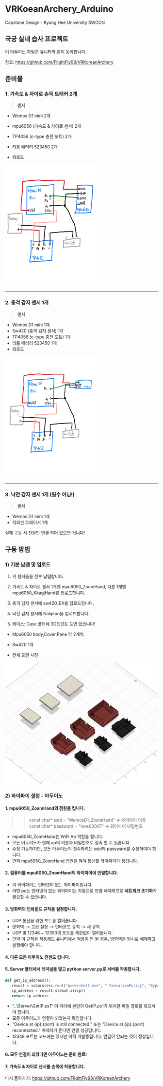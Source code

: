 # VRKoeanArchery_Arduino
Capstone Design - Kyung Hee University SWCON

## 국궁 실내 습사 프로젝트

이 아두이노 파일은 유니티와 같이 동작합니다.

참조: https://github.com/FlightFly98/VRKoreanArchery

## 준비물

### 1. 가속도 & 자이로 손목 트래커 2개

 > **센서**
 - Wemos D1 mini 2개
 - mpu6050 (가속도 & 자이로 센서) 2개
 - TP4056 (c-type 충전 포트) 2개
 - 리튬 배터리 523450 2개

 - 회로도<br>
<img src="./Image/mpu6050.JPG" width = 300 height = 400>

***

### 2. 충격 감지 센서 1개

 > **센서**
 - Wemos D1 mini 1개
 - Sw420 (충격 감지 센서) 1개
 - TP4056 (c-type 충전 포트) 1개
 - 리튬 배터리 523450 1개 
 - 회로도 <br>
 <img src="./Image/sw420.JPG" width = 300 height = 400>

***

### 3. 낙전 감지 센서 1개 (필수 아님!)
 > **센서**
 - Wemos D1 mini 1개
 - 적외선 트레이서 1개

실제 구동 시 전원만 연결 되어 있으면 됩니다!

## 구동 방법

### 1) 기본 납땜 및 업로드

1. 위 센서들을 전부 납땜합니다.

2. 가속도 & 자이로 센서 1개엔 mpu6050_ZoomHand, 다른 1개엔 mpu6050_KkagjHand를 업로드합니다.

3. 충격 감지 센서에 sw420_EX를 업로드합니다.

4. 낙전 감지 센서에 Nakjeon을 업로드합니다.

5. 케이스: Case 폴더에 3D프린트 도면 있습니다!<br>

- Mpu6050 body,Cover,Pane 각 2개씩

- Sw420 1개

- 전체 도면 사진

 <img src="./Image/casePicture.png" width = 600 height = 400>

### 2) 와이파이 설정 - 아두이노

#### 1. mpu6050_ZoomHand의 전원을 킵니다. <br>
>> const char* ssid = "WemosD1_ZoomHand" => 와이파이 이름<br>
  const char* password = "love00007" => 와이파이 비밀번호<br>

- mpu6050_ZoomHand는 WiFi Ap 역할을 합니다.
- 모든 아두이노가 현재 ap의 이름과 비밀번호로 접속 할 수 있습니다.
- 수정 가능하지만, 모든 아두이노의 접속하려는 ssid와 passward를 수정하여야 합니다.
- 먼저 mpu6050_ZoomHand 전원을 켜야 통신할 와이파이가 생깁니다.

#### 2. 컴퓨터를 mpu6050_ZoomHand의 와이파이에 연결합니다.
- 이 와이파이는 인터넷이 없는 와이파이입니다.
- 어떤 pc는 인터넷이 없는 와이파이는 자동으로 연결 해제하므로 **네트워크 초기화**가 필요할 수 있습니다.

#### 3. 방화벽의 인바운드 규칙을 설정합니다.
- UDP 통신을 위한 포트를 열어줍니다.
- 방화벽 -> 고급 설정 -> 인바운드 규칙 -> 새 규칙
- UDP 및 12346 ~ 12350의 포트를 제한없이 열어둡니다.
- 만약 이 규칙을 적용해도 유니티에서 적용이 안 될 경우, 방화벽을 임시로 해제하고 실행해야 합니다.

#### 4. 다른 모든 아두이노 전원도 킵니다.

#### 5. Server 폴더에서 터미널을 열고 python server.py로 서버를 작동합니다.

 ```python
def get_ip_address():
    result = subprocess.run(["powershell.exe", "-ExecutionPolicy", "Bypass", "-File", "..\\Server\\GetIP.ps1"], capture_output=True, text=True)
    ip_address = result.stdout.strip()
    return ip_address
 ```
 - "..\\Server\\GetIP.ps1" 이 자리에 본인의 GetIP.ps1가 위치한 파일 경로를 넣으셔야 합니다.
 - 모든 아두이노가 연결이 되었는지 확인합니다.
 - "Device at {ip}:{port} is still connected." 또는 "Device at {ip}:{port} reconnected." 메세지가 뜬다면 연결 성공입니다.
 - 12348 포트는 코드에는 있지만 아직 개발중입니다. 연결이 안되는 것이 정상입니다.

#### 6. 모두 연결이 되었다면 아두이노는 준비 완료!

#### 7. 가속도 & 자이로 센서를 손목에 착용합니다.

 다시 돌아가기: https://github.com/FlightFly98/VRKoreanArchery